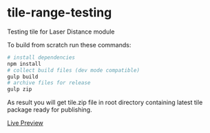 # tile-range-testing
Testing tile for Laser Distance module

To build from scratch run these commands:
```bash
# install dependencies
npm install
# collect build files (dev mode compatible)
gulp build
# archive files for release
gulp zip
```

As result you will get tile.zip file in root directory containing latest tile package ready for publishing.

[Live Preview][preview]

[preview]: https://material.io/resizer/#device=handset&url=https%3A%2F%2Fnexpaq.github.io%2Ftile-usbflash%2F&width=360